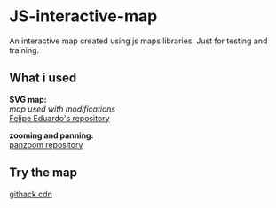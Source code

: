 # JS-interactive-map

An interactive map created using js maps libraries. Just for testing and training.

## What i used

**SVG map:**  
_map used with modifications_  
[Felipe Eduardo's repository](https://github.com/felipeduardo/mapa-brasil-svg)

**zooming and panning:**  
[panzoom repository](https://github.com/timmywil/panzoom)

## Try the map

[githack cdn](https://rawcdn.githack.com/B-Rios/JS-interactive-map/c3f27792a5b8b658b62c3e3da39023cc35a90f48/index.html)
